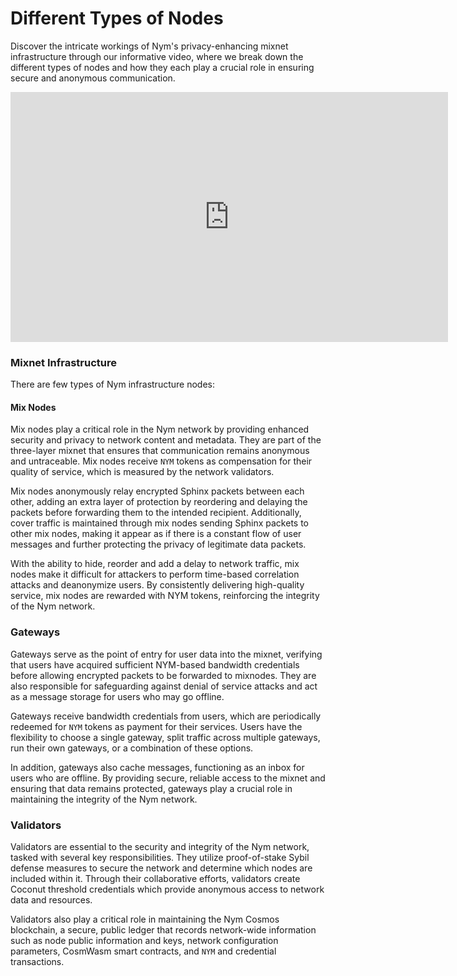 # Different Types of Nodes

Discover the intricate workings of Nym's privacy-enhancing mixnet infrastructure through our informative video, where we break down the different types of nodes and how they each play a crucial role in ensuring secure and anonymous communication.

<iframe width="700" height="400" src="https://www.youtube.com/embed/rnPpEsJS4FM" title="YouTube video player" frameborder="0" allow="accelerometer; autoplay; clipboard-write; encrypted-media; gyroscope; picture-in-picture; web-share" allowfullscreen></iframe>

### Mixnet Infrastructure

There are few types of Nym infrastructure nodes:

#### Mix Nodes

Mix nodes play a critical role in the Nym network by providing enhanced security and privacy to network content and metadata. They are part of the three-layer mixnet that ensures that communication remains anonymous and untraceable. Mix nodes receive `NYM` tokens as compensation for their quality of service, which is measured by the network validators.

Mix nodes anonymously relay encrypted Sphinx packets between each other, adding an extra layer of protection by reordering and delaying the packets before forwarding them to the intended recipient. Additionally, cover traffic is maintained through mix nodes sending Sphinx packets to other mix nodes, making it appear as if there is a constant flow of user messages and further protecting the privacy of legitimate data packets.

With the ability to hide, reorder and add a delay to network traffic, mix nodes make it difficult for attackers to perform time-based correlation attacks and deanonymize users. By consistently delivering high-quality service, mix nodes are rewarded with NYM tokens, reinforcing the integrity of the Nym network.

### Gateways

Gateways serve as the point of entry for user data into the mixnet, verifying that users have acquired sufficient NYM-based bandwidth credentials before allowing encrypted packets to be forwarded to mixnodes. They are also responsible for safeguarding against denial of service attacks and act as a message storage for users who may go offline.

Gateways receive bandwidth credentials from users, which are periodically redeemed for `NYM` tokens as payment for their services. Users have the flexibility to choose a single gateway, split traffic across multiple gateways, run their own gateways, or a combination of these options.

In addition, gateways also cache messages, functioning as an inbox for users who are offline. By providing secure, reliable access to the mixnet and ensuring that data remains protected, gateways play a crucial role in maintaining the integrity of the Nym network.

### Validators

Validators are essential to the security and integrity of the Nym network, tasked with several key responsibilities. They utilize proof-of-stake Sybil defense measures to secure the network and determine which nodes are included within it. Through their collaborative efforts, validators create Coconut threshold credentials which provide anonymous access to network data and resources.

Validators also play a critical role in maintaining the Nym Cosmos blockchain, a secure, public ledger that records network-wide information such as node public information and keys, network configuration parameters, CosmWasm smart contracts, and `NYM` and credential transactions.


